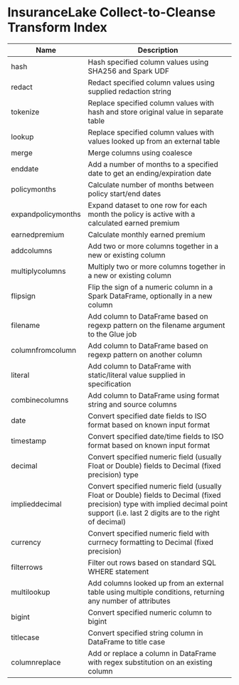 # InsuranceLake Collect-to-Cleanse Transform Index

|Name	|Description	|
|---	|---	|
|hash	|Hash specified column values using SHA256 and Spark UDF	|
|redact	|Redact specified column values using supplied redaction string	|
|tokenize	|Replace specified column values with hash and store original value in separate table	|
|lookup	|Replace specified column values with values looked up from an external table	|
|merge	|Merge columns using coalesce	|
|enddate	|Add a number of months to a specified date to get an ending/expiration date	|
|policymonths	|Calculate number of months between policy start/end dates	|
|expandpolicymonths	|Expand dataset to one row for each month the policy is active with a calculated earned premium	|
|earnedpremium	|Calculate monthly earned premium	|
|addcolumns	|Add two or more columns together in a new or existing column	|
|multiplycolumns	|Multiply two or more columns together in a new or existing column	|
|flipsign	|Flip the sign of a numeric column in a Spark DataFrame, optionally in a new column	|
|filename	|Add column to DataFrame based on regexp pattern on the filename argument to the Glue job	|
|columnfromcolumn	|Add column to DataFrame based on regexp pattern on another column	|
|literal	|Add column to DataFrame with static/literal value supplied in specification	|
|combinecolumns	|Add column to DataFrame using format string and source columns	|
|date	|Convert specified date fields to ISO format based on known input format	|
|timestamp	|Convert specified date/time fields to ISO format based on known input format	|
|decimal	|Convert specified numeric field (usually Float or Double) fields to Decimal (fixed precision) type	|
|implieddecimal	|Convert specified numeric field (usually Float or Double) fields to Decimal (fixed precision) type with implied decimal point support (i.e. last 2 digits are to the right of decimal)	|
|currency	|Convert specified numeric field with currnecy formatting to Decimal (fixed precision)	|
|filterrows	|Filter out rows based on standard SQL WHERE statement	|
|multilookup	|Add columns looked up from an external table using multiple conditions, returning any number of attributes	|
|bigint	|Convert specified numeric column to bigint	|
|titlecase	|Convert specified string column in DataFrame to title case	|
|columnreplace	|Add or replace a column in DataFrame with regex substitution on an existing column	|